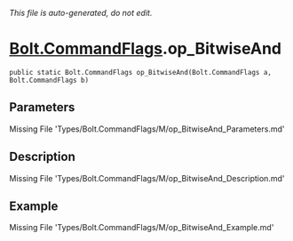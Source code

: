 *This file is auto-generated, do not edit.*

# [Bolt.CommandFlags](Types/Bolt.CommandFlags.md).op_BitwiseAnd
`public static Bolt.CommandFlags op_BitwiseAnd(Bolt.CommandFlags a, Bolt.CommandFlags b)`
## Parameters
Missing File 'Types/Bolt.CommandFlags/M/op_BitwiseAnd_Parameters.md'
## Description
Missing File 'Types/Bolt.CommandFlags/M/op_BitwiseAnd_Description.md'
## Example
Missing File 'Types/Bolt.CommandFlags/M/op_BitwiseAnd_Example.md'
